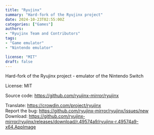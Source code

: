 ```yaml
---
title: "Ryujinx"
summary: "Hard-fork of the Ryujinx project"
date: 2024-10-23T02:55:00Z
categories: ["Games"]
authors:
- "Ryujinx Team and Contributors"
tags: 
- "Game emulator"
- "Nintendo emulator"

license: "MIT"
draft: false
---
```


Hard-fork of the Ryujinx project - emulator of the Nintendo Switch

License: MIT

Source code: <https://github.com/ryujinx-mirror/ryujinx>  

Translate: <https://crowdin.com/project/ryujinx>  
Report the bug: <https://github.com/ryujinx-mirror/ryujinx/issues/new>  
Download: <https://github.com/ryujinx-mirror/ryujinx/releases/download/r.49574a9/ryujinx-r.49574a9-x64.AppImage>

